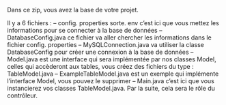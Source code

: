 Dans ce zip, vous avez la base de votre projet.

Il y a 6 fichiers :
– config. properties sorte. env c’est ici que vous mettez les informations pour se connecter à la base de données
– DatabaseConfig.java ce fichier va aller chercher les informations dans le fichier config. properties
– MySQLConnection.java va utiliser la classe DatabaseConfig pour créer une connexion à la base de données
– Model.java est une interface qui sera implémentée par nos classes Model, celles qui accèderont aux tables, vous créez des fichiers du type : TableModel.java
– ExampleTableModel.java est un exemple qui implémente l’interface Model, vous pouvez le supprimer
– Main.java c’est ici que vous instancierez vos classes TableModel.java. Par la suite, cela sera le rôle du contrôleur.